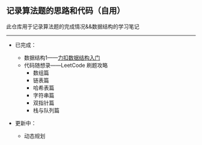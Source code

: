 ##  记录算法题的思路和代码（自用）
此仓库用于记录算法题的完成情况&&数据结构的学习笔记
***
* 已完成：   
  * 数据结构1——[力扣数据结构入门](https://leetcode-cn.com/study-plan/data-structures/)
  * 代码随想录——LeetCode 刷题攻略
      * 数组篇
      * 链表篇
      * 哈希表篇
      * 字符串篇
      * 双指针篇
      * 栈与队列篇
    
* 更新中：   
  * 动态规划